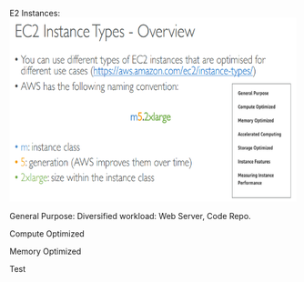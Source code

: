 E2 Instances: <img src="imagesAWS/EC2/media/image1.png"
style="width:6.5in;height:3.3625in" />

General Purpose: Diversified workload: Web Server, Code Repo.

Compute Optimized

Memory Optimized

Test
